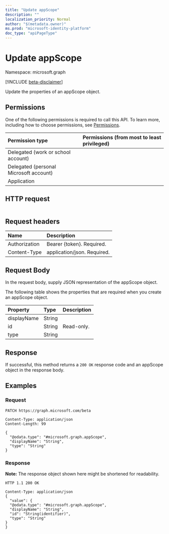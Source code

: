 ```yaml
---
title: "Update appScope"
description: ""
localization_priority: Normal
author: "$(metadata.owner)"
ms.prod: "microsoft-identity-platform"
doc_type: "apiPageType"
---
```


# Update appScope

Namespace: microsoft.graph

[!INCLUDE [beta-disclaimer](../../includes/beta-disclaimer.md)]

Update the properties of an appScope object.

## Permissions

One of the following permissions is required to call this API. To learn more, including how to choose permissions, see [Permissions](/graph/permissions-reference).

| Permission type                        | Permissions (from most to least privileged) |
| :------------------------------------- | :------------------------------------------ |
| Delegated (work or school account)     |                                             |
| Delegated (personal Microsoft account) |                                             |
| Application                            |                                             |

## HTTP request

<!-- {
  "blockType": "ignored"
}
-->

```http

```

## Request headers

| Name          | Description                 |
| :------------ | :-------------------------- |
| Authorization | Bearer {token}. Required.   |
| Content-Type  | application/json. Required. |

## Request Body

In the request body, supply JSON representation of the appScope object.

<!-- Actions and Functions -->

<!-- CRUD Methods -->

The following table shows the properties that are required when you create an appScope object.

| Property    | Type   | Description |
| :---------- | :----- | :---------- |
| displayName | String |             |
| id          | String | Read-only.  |
| type        | String |             |

## Response

If successful, this method returns a `200 OK` response code and an appScope object in the response body.

## Examples

### Request

<!-- {
  "blockType": "request",
  "name": "update_appscope"
}
-->

```http
PATCH https://graph.microsoft.com/beta

Content-Type: application/json
Content-Length: 99

{
  "@odata.type": "#microsoft.graph.appScope",
  "displayName": "String",
  "type": "String"
}

```

### Response

**Note:** The response object shown here might be shortened for readability.

<!-- {
  "blockType": "response",
  "truncated": true,
  "@odata.type": "Microsoft.EnterpriseRbac.appScope"
}
-->

```http
HTTP 1.1 200 OK

Content-Type: application/json
{
  "value": {
  "@odata.type": "#microsoft.graph.appScope",
  "displayName": "String",
  "id": "String(identifier)",
  "type": "String"
}
}

```
